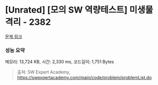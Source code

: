 # [Unrated] [모의 SW 역량테스트] 미생물 격리 - 2382 

[문제 링크](https://swexpertacademy.com/main/code/problem/problemDetail.do?contestProbId=AV597vbqAH0DFAVl) 

### 성능 요약

메모리: 13,724 KB, 시간: 2,330 ms, 코드길이: 1,751 Bytes



> 출처: SW Expert Academy, https://swexpertacademy.com/main/code/problem/problemList.do